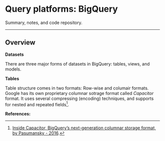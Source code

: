 # Query platforms: BigQuery

Summary, notes, and code repository.


---

## Overview

__Datasets__

There are three major forms of datasets in BigQuery: tables, views, and models.

__Tables__

Table structure comes in two formats: Row-wise and columair formats. Google has its own proprietary columnar sotrage format called _Capacitor_ format. It uses several compressing (encoding) techniques, and supports for nested and repeated fields[^1]. 



    
__References:__

[^1]: [Inside Capacitor, BigQuery’s next-generation columnar storage format, by Pasumansky - 2016](https://cloud.google.com/blog/products/bigquery/inside-capacitor-bigquerys-next-generation-columnar-storage-format). 
